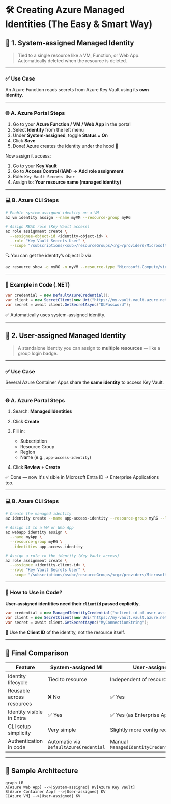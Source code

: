 # 🛠️ Creating Azure Managed Identities (The Easy & Smart Way)

## 🔹 1. **System-assigned Managed Identity**

> Tied to a single resource like a VM, Function, or Web App. Automatically deleted when the resource is deleted.

---

### ✅ Use Case

An Azure Function reads secrets from Azure Key Vault using its **own identity**.

---

### 🌐 A. Azure Portal Steps

1. Go to your **Azure Function / VM / Web App** in the portal
2. Select **Identity** from the left menu
3. Under **System-assigned**, toggle **Status = On**
4. Click **Save**
5. Done! Azure creates the identity under the hood 🎩

Now assign it access:

1. Go to your **Key Vault**
2. Go to **Access Control (IAM)** → **Add role assignment**
3. Role: `Key Vault Secrets User`
4. Assign to: **Your resource name (managed identity)**

---

### 💻 B. Azure CLI Steps

```bash
# Enable system-assigned identity on a VM
az vm identity assign --name myVM --resource-group myRG

# Assign RBAC role (Key Vault access)
az role assignment create \
  --assignee-object-id <identity-object-id> \
  --role "Key Vault Secrets User" \
  --scope "/subscriptions/<sub>/resourceGroups/<rg>/providers/Microsoft.KeyVault/vaults/<vault-name>"
```

🔍 You can get the identity’s object ID via:

```bash
az resource show -g myRG -n myVM --resource-type "Microsoft.Compute/virtualMachines" --query "identity.principalId" -o tsv
```

---

### 🧪 Example in Code (.NET)

```csharp
var credential = new DefaultAzureCredential();
var client = new SecretClient(new Uri("https://my-vault.vault.azure.net/"), credential);
var secret = await client.GetSecretAsync("DbPassword");
```

✅ Automatically uses system-assigned identity.

---

## 🔸 2. **User-assigned Managed Identity**

> A standalone identity you can assign to **multiple resources** — like a group login badge.

---

### ✅ Use Case

Several Azure Container Apps share the **same identity** to access Key Vault.

---

### 🌐 A. Azure Portal Steps

1. Search: **Managed Identities**
2. Click **Create**
3. Fill in:

   - Subscription
   - Resource Group
   - Region
   - Name (e.g., `app-access-identity`)

4. Click **Review + Create**

✅ Done — now it's visible in Microsoft Entra ID → Enterprise Applications too.

---

### 💻 B. Azure CLI Steps

```bash
# Create the managed identity
az identity create --name app-access-identity --resource-group myRG --location eastus

# Assign it to a VM or Web App
az webapp identity assign \
  --name myApp \
  --resource-group myRG \
  --identities app-access-identity

# Assign a role to the identity (Key Vault access)
az role assignment create \
  --assignee <identity-client-id> \
  --role "Key Vault Secrets User" \
  --scope "/subscriptions/<sub>/resourceGroups/<rg>/providers/Microsoft.KeyVault/vaults/<vault-name>"
```

---

### 🧠 How to Use in Code?

**User-assigned identities need their `clientId` passed explicitly**.

```csharp
var credential = new ManagedIdentityCredential("<client-id-of-user-assigned>");
var client = new SecretClient(new Uri("https://my-vault.vault.azure.net/"), credential);
var secret = await client.GetSecretAsync("MyConnectionString");
```

🔑 Use the **Client ID** of the identity, not the resource itself.

---

## 🧠 Final Comparison

| Feature                   | System-assigned MI                     | User-assigned MI                             |
| ------------------------- | -------------------------------------- | -------------------------------------------- |
| Identity lifecycle        | Tied to resource                       | Independent of resource                      |
| Reusable across resources | ❌ No                                  | ✅ Yes                                       |
| Identity visible in Entra | ✅ Yes                                 | ✅ Yes (as Enterprise App)                   |
| CLI setup simplicity      | Very simple                            | Slightly more config required                |
| Authentication in code    | Automatic via `DefaultAzureCredential` | Manual `ManagedIdentityCredential(clientId)` |

---

## 🧪 Sample Architecture

```mermaid
graph LR
A[Azure Web App] -->|System-assigned| KV[Azure Key Vault]
B[Azure Container App] -->|User-assigned| KV
C[Azure VM] -->|User-assigned| KV
```
